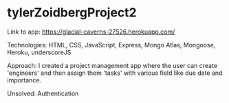 # tylerZoidbergProject2

Link to app: https://glacial-caverns-27526.herokuapp.com/

Technologies:
  HTML, CSS, JavaScript, Express, Mongo Atlas, Mongoose, Heroku, underscoreJS

Approach:
  I created a project management app where the user can create 'engineers' and then assign them 'tasks' with various field like due date and importance.

Unsolved:
  Authentication
